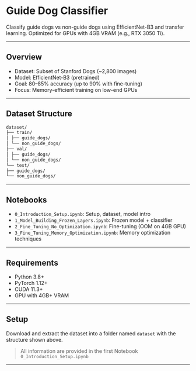 # Guide Dog Classifier

Classify guide dogs vs non-guide dogs using EfficientNet-B3 and transfer learning. Optimized for GPUs with 4GB VRAM (e.g., RTX 3050 Ti).

---

## Overview

- Dataset: Subset of Stanford Dogs (~2,800 images)  
- Model: EfficientNet-B3 (pretrained)  
- Goal: 80–85% accuracy (up to 90% with fine-tuning)  
- Focus: Memory-efficient training on low-end GPUs  

---

## Dataset Structure
```bash
dataset/
├── train/
│ ├── guide_dogs/
│ └── non_guide_dogs/
├── val/
│ ├── guide_dogs/
│ └── non_guide_dogs/
└── test/
├── guide_dogs/
└── non_guide_dogs/
```

---

## Notebooks

- `0_Introduction_Setup.ipynb`: Setup, dataset, model intro  
- `1_Model_Building_Frozen_Layers.ipynb`: Frozen model + classifier  
- `2_Fine_Tuning_No_Optimization.ipynb`: Fine-tuning (OOM on 4GB GPU)  
- `3_Fine_Tuning_Memory_Optimization.ipynb`: Memory optimization techniques  

---

## Requirements

- Python 3.8+  
- PyTorch 1.12+  
- CUDA 11.3+  
- GPU with 4GB+ VRAM  

---

## Setup

Download and extract the dataset into a folder named `dataset` with the structure shown above.

> All information are provided in the first Notebook `0_Introduction_Setup.ipynb`

---

